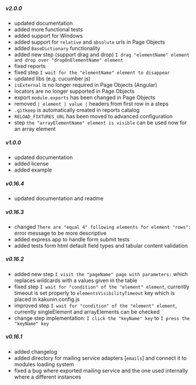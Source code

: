 ##### v2.0.0

- updated documentation
- added more functional tests
- added support for Windows
- added support for `relative` and `absolute` urls in Page Objects
- added `BaseDictionary` functionality
- added new step (support drag and drop) `I drag "elementName" element and drop over "dropOnElementName" element`
- fixed reports
- fixed step `I wait for the "elementName" element to disappear`
- updated libs (e.g. cucumber js)
- `isExternal` is no longer required in Page Objects (Angular)
- locators are no longer supported in Page Objects
- export `module.exports` has been changed in Page Objects
- removed `| element | value |` headers from first row in a steps
- `.gitkeep` is automatically created in reports catalog
- `RELOAD_FIXTURES_URL` has been moved to advanced configuration
- step `the "arrayElementName" element is visible` can be used now for an array element

##### v1.0.0

- updated documentation
- added license
- added example

##### v0.16.4

- updated documentation and readme

##### v0.16.3

- changed `There are "equal 4" following elements for element "rows":` error message to be more descriptive
- added express app to handle form submit tests
- added tests form html default field types and tabular content validation

##### v0.16.2

- added new step `I visit the "pageName" page with parameters:` which replaces wildcards with a values given in the table
- fixed step `I wait for "condition" of the "element" element`, currently timeout is set properly to `elementsVisibilityTimeout` key which is placed in kakunin.config.js 
- improved step `I wait for "condition" of the "element" element`, currently singleElement and arrayElements can be checked
- change step implementation: `I click the "keyName" key` to `I press the "keyName" key`

##### v0.16.1

- added changelog
- added directory for mailing service adapters [`emails`] and connect it to modules loading system
- fixed a bug where exported mailing service and the one used internally where a different instances

